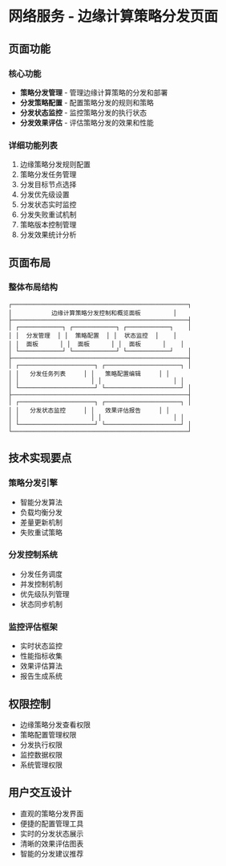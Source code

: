 # 网络服务 - 边缘计算策略分发页面

## 页面功能

### 核心功能
- **策略分发管理** - 管理边缘计算策略的分发和部署
- **分发策略配置** - 配置策略分发的规则和策略
- **分发状态监控** - 监控策略分发的执行状态
- **分发效果评估** - 评估策略分发的效果和性能

### 详细功能列表
1. 边缘策略分发规则配置
2. 策略分发任务管理
3. 分发目标节点选择
4. 分发优先级设置
5. 分发状态实时监控
6. 分发失败重试机制
7. 策略版本控制管理
8. 分发效果统计分析

## 页面布局

### 整体布局结构
```
┌─────────────────────────────────────────────────┐
│           边缘计算策略分发控制和概览面板         │
├─────────────────────────────────────────────────┤
│ ┌────────────┐ ┌────────────┐ ┌────────────┐    │
│ │  分发管理  │ │  策略配置  │ │  状态监控  │    │
│ │  面板      │ │  面板      │ │  面板      │    │
│ └────────────┘ └────────────┘ └────────────┘    │
├─────────────────────────────────────────────────┤
│ ┌─────────────────────┐ ┌─────────────────────┐ │
│ │   分发任务列表     │ │   策略配置编辑     │ │
│ │                    │ │                    │ │
│ └─────────────────────┘ └─────────────────────┘ │
├─────────────────────────────────────────────────┤
│ ┌─────────────────────┐ ┌─────────────────────┐ │
│ │   分发状态监控     │ │   效果评估报告     │ │
│ │                    │ │                    │ │
│ └─────────────────────┘ └─────────────────────┘ │
└─────────────────────────────────────────────────┘
```

## 技术实现要点

### 策略分发引擎
- 智能分发算法
- 负载均衡分发
- 差量更新机制
- 失败重试策略

### 分发控制系统
- 分发任务调度
- 并发控制机制
- 优先级队列管理
- 状态同步机制

### 监控评估框架
- 实时状态监控
- 性能指标收集
- 效果评估算法
- 报告生成系统

## 权限控制
- 边缘策略分发查看权限
- 策略配置管理权限
- 分发执行权限
- 监控数据权限
- 系统管理权限

## 用户交互设计
- 直观的策略分发界面
- 便捷的配置管理工具
- 实时的分发状态展示
- 清晰的效果评估图表
- 智能的分发建议推荐